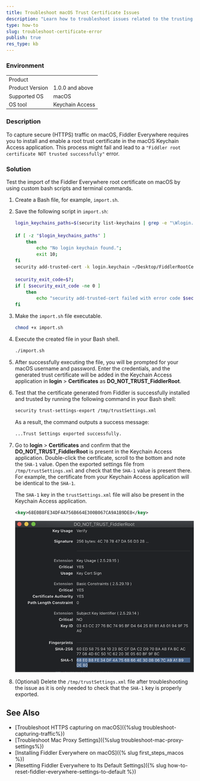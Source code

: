 ```yaml
---
title: Troubleshoot macOS Trust Certificate Issues
description: "Learn how to troubleshoot issues related to the trusting of the root certificate of Fiddler Everywhere and fix the "Fiddler root certificate NOT trusted successfully" error."
type: how-to
slug: troubleshoot-certificate-error
publish: true
res_type: kb
---
```


### Environment

|   |   |
|---|---|
| Product   |
| Product Version | 1.0.0 and above  |
| Supported OS | macOS |
| OS tool | Keychain Access |

### Description

To capture secure (HTTPS) traffic on macOS, Fiddler Everywhere requires you to install and enable a root trust certificate in the macOS Keychain Access application. This process might fail and lead to a `"Fiddler root certificate NOT trusted successfully"` error.

### Solution

Test the import of the Fiddler Everywhere root certificate on macOS by using custom bash scripts and terminal commands.

1. Create a Bash file, for example, `import.sh`.

1. Save the following script in `import.sh`:

    ```Bash
    login_keychains_paths=$(security list-keychains | grep -e "\Wlogin.keychain\W");

    if [ -z "$login_keychains_paths" ]
        then
            echo "No login keychain found.";
            exit 10;
    fi
    security add-trusted-cert -k login.keychain ~/Desktop/FiddlerRootCertificate.crt;

    security_exit_code=$?;
    if [ $security_exit_code -ne 0 ]
        then
            echo "security add-trusted-cert failed with error code $security_exit_code";
    fi
    ```

1. Make the `import.sh` file executable.

    ```Bash
    chmod +x import.sh
    ```

1. Execute the created file in your Bash shell.

    ```Bash
    ./import.sh
    ```

1. After successfully executing the file, you will be prompted for your macOS username and password. Enter the credentials, and the generated trust certificate will be added in the Keychain Access application in **login** > **Certificates** as **DO_NOT_TRUST_FiddlerRoot**.

1. Test that the certificate generated from Fiddler is successfully installed and trusted by running the following command in your Bash shell:

    ```Bash
    security trust-settings-export /tmp/trustSettings.xml
    ```

    As a result, the command outputs a success message:

    ```Bash
    ...Trust Settings exported successfully.
    ```

1. Go to **login** > **Certificates** and confirm that the **DO_NOT_TRUST_FiddlerRoot** is present in the Keychain Access application. Double-click  the certificate, scroll to the bottom and note the `SHA-1` value. Open the exported settings file from `/tmp/trustSettings.xml` and check that the `SHA-1` value is present there. For example, the certificate from your Keychain Access application will be identical to the `SHA-1`.

    The `SHA-1` key in the `trustSettings.xml` file will also be present in the Keychain Access application.

    ```XML
    <key>68E0B8FE34DF4A756B664E300B067CA9A1B9DE8</key>
    ```

    ![Check SHA1 signature](../images/kb/mac-certificate/certificate-sha-check.png)

1. (Optional) Delete the `/tmp/trustSettings.xml` file after troubleshooting the issue as it is only needed to check that the `SHA-1` key is properly exported.

## See Also

* [Troubleshoot HTTPS capturing on macOS]({%slug troubleshoot-capturing-traffic%})
* [Troubleshoot Mac Proxy Settings]({%slug troubleshoot-mac-proxy-settings%})
*	[Installing Fiddler Everywhere on macOS]({% slug first_steps_macos %})
*	[Resetting Fiddler Everywhere to Its Default Settings]({% slug how-to-reset-fiddler-everywhere-settings-to-default %})

